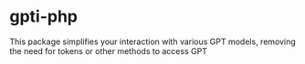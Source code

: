 # gpti-php
This package simplifies your interaction with various GPT models, removing the need for tokens or other methods to access GPT
